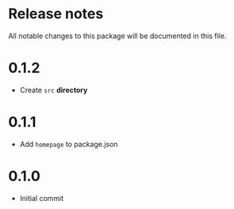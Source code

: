 # Release notes
All notable changes to this package will be documented in this file.

# 0.1.2
- Create `src` **directory**

# 0.1.1
- Add `homepage` to package.json

# 0.1.0
- Initial commit
